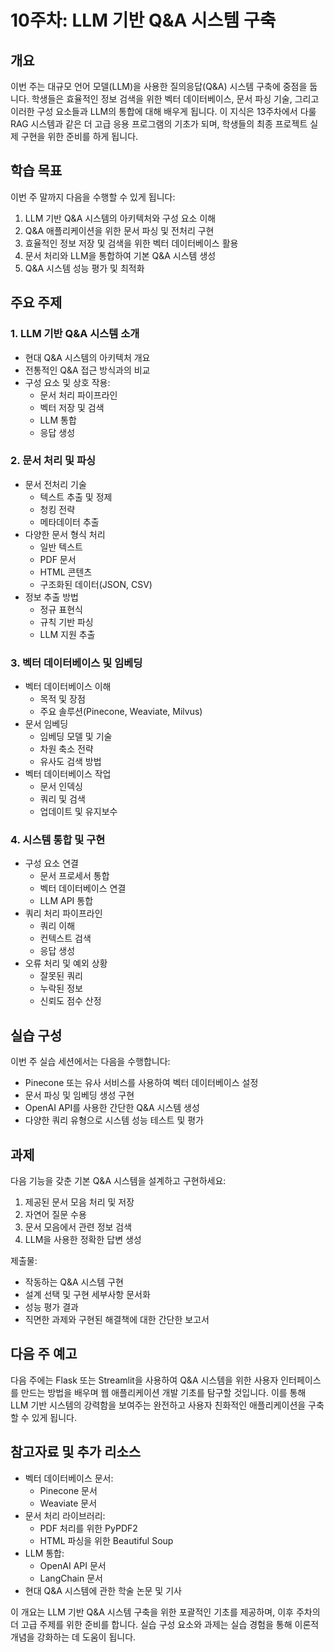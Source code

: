 # 10주차: LLM 기반 Q&A 시스템 구축

## 개요

이번 주는 대규모 언어 모델(LLM)을 사용한 질의응답(Q&A) 시스템 구축에 중점을 둡니다. 학생들은 효율적인 정보 검색을 위한 벡터 데이터베이스, 문서 파싱 기술, 그리고 이러한 구성 요소들과 LLM의 통합에 대해 배우게 됩니다. 이 지식은 13주차에서 다룰 RAG 시스템과 같은 더 고급 응용 프로그램의 기초가 되며, 학생들의 최종 프로젝트 실제 구현을 위한 준비를 하게 됩니다.

## 학습 목표

이번 주 말까지 다음을 수행할 수 있게 됩니다:

1. LLM 기반 Q&A 시스템의 아키텍처와 구성 요소 이해
2. Q&A 애플리케이션을 위한 문서 파싱 및 전처리 구현
3. 효율적인 정보 저장 및 검색을 위한 벡터 데이터베이스 활용
4. 문서 처리와 LLM을 통합하여 기본 Q&A 시스템 생성
5. Q&A 시스템 성능 평가 및 최적화

## 주요 주제

### 1. LLM 기반 Q&A 시스템 소개

- 현대 Q&A 시스템의 아키텍처 개요
- 전통적인 Q&A 접근 방식과의 비교
- 구성 요소 및 상호 작용:
  - 문서 처리 파이프라인
  - 벡터 저장 및 검색
  - LLM 통합
  - 응답 생성

### 2. 문서 처리 및 파싱

- 문서 전처리 기술
  - 텍스트 추출 및 정제
  - 청킹 전략
  - 메타데이터 추출
- 다양한 문서 형식 처리
  - 일반 텍스트
  - PDF 문서
  - HTML 콘텐츠
  - 구조화된 데이터(JSON, CSV)
- 정보 추출 방법
  - 정규 표현식
  - 규칙 기반 파싱
  - LLM 지원 추출

### 3. 벡터 데이터베이스 및 임베딩

- 벡터 데이터베이스 이해
  - 목적 및 장점
  - 주요 솔루션(Pinecone, Weaviate, Milvus)
- 문서 임베딩
  - 임베딩 모델 및 기술
  - 차원 축소 전략
  - 유사도 검색 방법
- 벡터 데이터베이스 작업
  - 문서 인덱싱
  - 쿼리 및 검색
  - 업데이트 및 유지보수

### 4. 시스템 통합 및 구현

- 구성 요소 연결
  - 문서 프로세서 통합
  - 벡터 데이터베이스 연결
  - LLM API 통합
- 쿼리 처리 파이프라인
  - 쿼리 이해
  - 컨텍스트 검색
  - 응답 생성
- 오류 처리 및 예외 상황
  - 잘못된 쿼리
  - 누락된 정보
  - 신뢰도 점수 산정

## 실습 구성

이번 주 실습 세션에서는 다음을 수행합니다:

- Pinecone 또는 유사 서비스를 사용하여 벡터 데이터베이스 설정
- 문서 파싱 및 임베딩 생성 구현
- OpenAI API를 사용한 간단한 Q&A 시스템 생성
- 다양한 쿼리 유형으로 시스템 성능 테스트 및 평가

## 과제

다음 기능을 갖춘 기본 Q&A 시스템을 설계하고 구현하세요:

1. 제공된 문서 모음 처리 및 저장
2. 자연어 질문 수용
3. 문서 모음에서 관련 정보 검색
4. LLM을 사용한 정확한 답변 생성

제출물:

- 작동하는 Q&A 시스템 구현
- 설계 선택 및 구현 세부사항 문서화
- 성능 평가 결과
- 직면한 과제와 구현된 해결책에 대한 간단한 보고서

## 다음 주 예고

다음 주에는 Flask 또는 Streamlit을 사용하여 Q&A 시스템을 위한 사용자 인터페이스를 만드는 방법을 배우며 웹 애플리케이션 개발 기초를 탐구할 것입니다. 이를 통해 LLM 기반 시스템의 강력함을 보여주는 완전하고 사용자 친화적인 애플리케이션을 구축할 수 있게 됩니다.

## 참고자료 및 추가 리소스

- 벡터 데이터베이스 문서:
  - Pinecone 문서
  - Weaviate 문서
- 문서 처리 라이브러리:
  - PDF 처리를 위한 PyPDF2
  - HTML 파싱을 위한 Beautiful Soup
- LLM 통합:
  - OpenAI API 문서
  - LangChain 문서
- 현대 Q&A 시스템에 관한 학술 논문 및 기사

이 개요는 LLM 기반 Q&A 시스템 구축을 위한 포괄적인 기초를 제공하며, 이후 주차의 더 고급 주제를 위한 준비를 합니다. 실습 구성 요소와 과제는 실습 경험을 통해 이론적 개념을 강화하는 데 도움이 됩니다.
